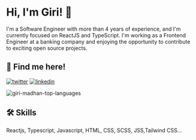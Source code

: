 
# Hi, I'm Giri! 👋

I'm a Software Engineer with more than 4 years of experience, and I'm currently focused on ReactJS and TypeScript. I'm working as a Frontend Engineer at a banking company and enjoying the opportunity to contribute to exciting open source projects.

## 🔗 Find me here!
[![twitter](https://img.shields.io/badge/twitter-1DA1F2?style=for-the-badge&logo=twitter&logoColor=white)](https://twitter.com/malleablelife)
[![linkedin](https://img.shields.io/badge/linkedin-0A66C2?style=for-the-badge&logo=linkedin&logoColor=white)](https://in.linkedin.com/in/gmpgiri)

<div><img align="center" src="https://github-readme-stats.vercel.app/api/top-langs?username=giri-madhan&show_icons=true&locale=en" alt="giri-madhan-top-languages" /></div>


## 🛠 Skills
Reactjs, Typescript, Javascript, HTML, CSS, SCSS, JSS,Tailwind CSS...

